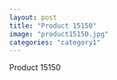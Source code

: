 ```yaml
---
layout: post
title: "Product 15150"
image: "product15150.jpg"
categories: "category1"
---
```

Product 15150
